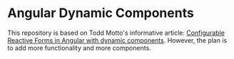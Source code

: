 # Angular Dynamic Components

This repository is based on Todd Motto's informative article: [Configurable Reactive Forms in Angular with dynamic components](https://toddmotto.com/angular-dynamic-components-forms). However, the plan is to add more functionality and more components.
